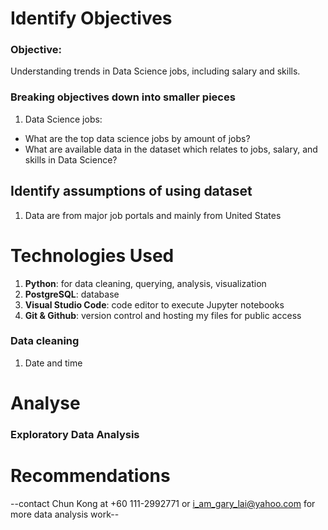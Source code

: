 # Identify Objectives
### Objective:
Understanding trends in Data Science jobs, including salary and skills.

### Breaking objectives down into smaller pieces
1)  Data Science jobs:
-   What are the top data science jobs by amount of jobs?
-   What are available data in the dataset which relates to jobs, salary, and skills in Data Science?

## Identify assumptions of using dataset
1)	Data are from major job portals and mainly from United States


# Technologies Used
1)  **Python**: for data cleaning, querying, analysis, visualization
2)   **PostgreSQL**: database
3)   **Visual Studio Code**: code editor to execute Jupyter notebooks
4)   **Git & Github**: version control and hosting my files for public access


### Data cleaning
1)  Date and time

# Analyse
### Exploratory Data Analysis


# Recommendations

--contact Chun Kong at +60 111-2992771 or i_am_gary_lai@yahoo.com for more data analysis work--
